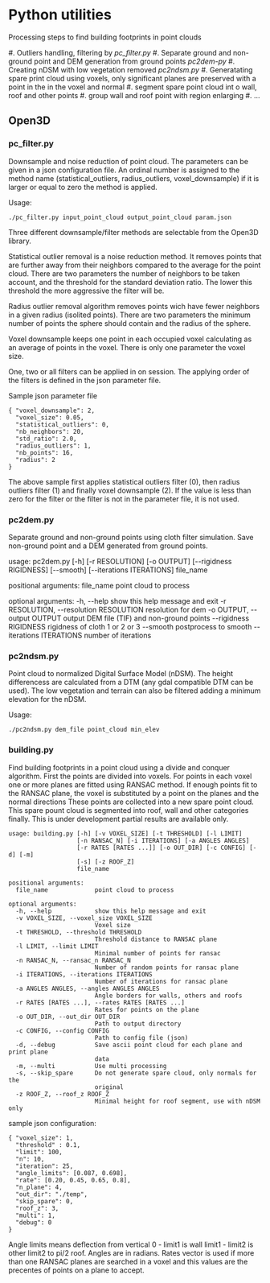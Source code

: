 # Python utilities

Processing steps to find building footprints in point clouds

#. Outliers handling, filtering by *pc_filter.py*
#. Separate ground and non-ground point and DEM generation from ground points *pc2dem-py*
#. Creating nDSM with low vegetation removed *pc2ndsm.py*
#. Generatating spare print cloud using voxels, only significant planes are preserved with a point in the in the voxel and normal
#. segment spare point cloud int o wall, roof and other points
#. group wall and roof point with region enlarging
#. ...

## Open3D

### pc_filter.py

Downsample and noise reduction of point cloud. The parameters can be given
in a json configuration file. An ordinal number is assigned to the method 
name (statistical_outliers, radius_outliers, voxel_downsample) if it is larger 
or equal to zero the method is applied.

Usage:

```
./pc_filter.py input_point_cloud output_point_cloud param.json
```

Three different downsample/filter methods are selectable from the Open3D library.

Statistical outlier removal is a noise reduction method. It removes points 
that are further away from their neighbors compared to the average for the 
point cloud. There are two parameters the number of neighbors to be taken 
account, and the threshold for the standard deviation ratio. 
The lower this threshold the more aggressive the filter will be.

Radius outlier removal algorithm removes points wich have fewer neighbors in a 
given radius (isolited points). There are two parameters the minimum number of
points the sphere should contain and the radius of the sphere.

Voxel downsample keeps one point in each occupied voxel calculating as an
average of points in the voxel. There is only one parameter the voxel size.

One, two or all filters can be applied in on session.
The applying order of the filters is defined in the json parameter file.

Sample json parameter file

```
{ "voxel_downsample": 2,
  "voxel_size": 0.05,
  "statistical_outliers": 0,
  "nb_neighbors": 20,
  "std_ratio": 2.0,
  "radius_outliers": 1,
  "nb_points": 16,
  "radius": 2
}

```

The above sample first applies statistical outliers filter (0), then radius
outliers filter (1) and finally voxel downsample (2). If the value is less than
zero for the filter or the filter is not in the parameter file, it is not used.

### pc2dem.py

Separate ground and non-ground points using cloth filter simulation. 
Save non-ground point and a DEM generated from ground points.

usage: pc2dem.py [-h] [-r RESOLUTION] [-o OUTPUT] [--rigidness RIGIDNESS]
                 [--smooth] [--iterations ITERATIONS]
                 file_name

positional arguments:
  file_name             point cloud to process

optional arguments:
  -h, --help            show this help message and exit
  -r RESOLUTION, --resolution RESOLUTION
                        resolution for dem
  -o OUTPUT, --output OUTPUT
                        output DEM file (TIF) and non-ground points
  --rigidness RIGIDNESS
                        rigidness of cloth 1 or 2 or 3
  --smooth              postprocess to smooth
  --iterations ITERATIONS
                        number of iterations

### pc2ndsm.py

Point cloud to normalized Digital Surface Model (nDSM). The height differencess
are calculated from a DTM (any gdal compatible DTM can be used). The low
vegetation and terrain can also be filtered adding a minimum elevation for the
nDSM.

Usage:

```
./pc2ndsm.py dem_file point_cloud min_elev
```

### building.py

Find building footprints in a point cloud using a divide and conquer algorithm.
First the points are divided into voxels. For points in each voxel one or more
planes are fitted using RANSAC method. If enough points fit to the RANSAC plane, the
voxel is substituted by a point on the planes and the normal directions
These points are collected into a new spare point cloud. This spare pount cloud
is segmented into roof, wall and other categories finally.
This is under development partial results are available only.


```
usage: building.py [-h] [-v VOXEL_SIZE] [-t THRESHOLD] [-l LIMIT]
                   [-n RANSAC_N] [-i ITERATIONS] [-a ANGLES ANGLES]
                   [-r RATES [RATES ...]] [-o OUT_DIR] [-c CONFIG] [-d] [-m]
                   [-s] [-z ROOF_Z]
                   file_name

positional arguments:
  file_name             point cloud to process

optional arguments:
  -h, --help            show this help message and exit
  -v VOXEL_SIZE, --voxel_size VOXEL_SIZE
                        Voxel size
  -t THRESHOLD, --threshold THRESHOLD
                        Threshold distance to RANSAC plane
  -l LIMIT, --limit LIMIT
                        Minimal number of points for ransac
  -n RANSAC_N, --ransac_n RANSAC_N
                        Number of random points for ransac plane
  -i ITERATIONS, --iterations ITERATIONS
                        Number of iterations for ransac plane
  -a ANGLES ANGLES, --angles ANGLES ANGLES
                        Angle borders for walls, others and roofs
  -r RATES [RATES ...], --rates RATES [RATES ...]
                        Rates for points on the plane
  -o OUT_DIR, --out_dir OUT_DIR
                        Path to output directory
  -c CONFIG, --config CONFIG
                        Path to config file (json)
  -d, --debug           Save ascii point cloud for each plane and print plane
                        data
  -m, --multi           Use multi processing
  -s, --skip_spare      Do not generate spare cloud, only normals for the
                        original
  -z ROOF_Z, --roof_z ROOF_Z
                        Minimal height for roof segment, use with nDSM only
```

sample json configuration:

```
{ "voxel_size": 1,
  "threshold" : 0.1,
  "limit": 100,
  "n": 10,
  "iteration": 25,
  "angle_limits": [0.087, 0.698],
  "rate": [0.20, 0.45, 0.65, 0.8],
  "n_plane": 4,
  "out_dir": "./temp",
  "skip_spare": 0,
  "roof_z": 3,
  "multi": 1,
  "debug": 0
}
```

Angle limits means deflection from vertical 0 - limit1 is wall limit1 - limit2 is other
limit2 to pi/2 roof. Angles are in radians. Rates vector is used if more than one RANSAC planes are searched in a voxel and this values are the precentes of points on a
plane to accept.

